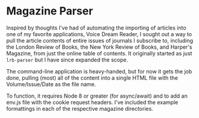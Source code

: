 # Magazine Parser

Inspired by thoughts I've had of automating the importing of articles into one of my favorite applications, Voice Dream Reader, I sought out a way to pull the article contents of entire issues of journals I subscribe to, including the London Review of Books, the New York Review of Books, and Harper's Magazine, from just the online table of contents. It originally started as just `lrb-parser` but I have since expanded the scope. 

The command-line application is heavy-handed, but for now it gets the job done, pulling (most) all of the content into a single HTML file with the Volume/Issue/Date as the file name.

To function, it requires Node 8 or greater (for async/await) and to add an env.js file with the cookie request headers. I've included the example formattings in each of the respective magazine directories. 
